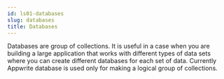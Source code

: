 ```yaml
---
id: ls01-databases
slug: databases
title: Databases
---
```


Databases are group of collections. It is useful in a case when you are building a large application that works with different types of data sets where you can create different databases for each set of data. Currently Appwrite database is used only for making a logical group of collections.